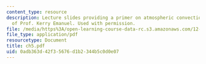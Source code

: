 ```yaml
---
content_type: resource
description: Lecture slides providing a primer on atmospheric convection, courtesy
  of Prof. Kerry Emanuel. Used with permission.
file: /media/https%3A/open-learning-course-data-rc.s3.amazonaws.com/12-820-turbulence-in-the-ocean-and-atmosphere-spring-2006/0adb363d42f35676d1b2344b5c0d0e07_ch5.pdf
file_type: application/pdf
resourcetype: Document
title: ch5.pdf
uid: 0adb363d-42f3-5676-d1b2-344b5c0d0e07
---
```

